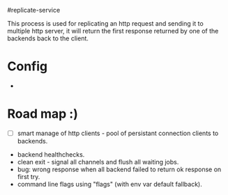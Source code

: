 #replicate-service

This process is used for replicating an http request and sending it to multiple http server, it will return the first response returned by one of the backends back to the client.

Config
=================
* 

Road map :)
===================

- [ ] smart manage of http clients - pool of persistant connection clients to backends.
- backend healthchecks.
- clean exit - signal all channels and flush all waiting jobs.
- bug: wrong response when all backend failed to return ok response on first try.
- command line flags using "flags" (with env var default fallback).